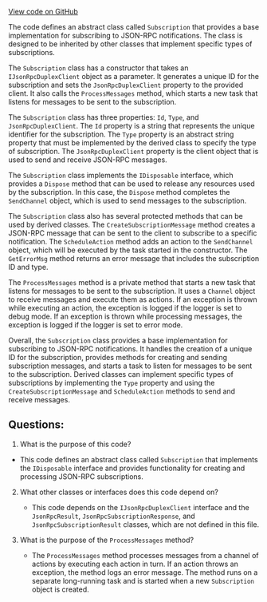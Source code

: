 [View code on GitHub](https://github.com/NethermindEth/nethermind/src/Nethermind/Nethermind.JsonRpc/Modules/Subscribe/Subscription.cs)

The code defines an abstract class called `Subscription` that provides a base implementation for subscribing to JSON-RPC notifications. The class is designed to be inherited by other classes that implement specific types of subscriptions. 

The `Subscription` class has a constructor that takes an `IJsonRpcDuplexClient` object as a parameter. It generates a unique ID for the subscription and sets the `JsonRpcDuplexClient` property to the provided client. It also calls the `ProcessMessages` method, which starts a new task that listens for messages to be sent to the subscription.

The `Subscription` class has three properties: `Id`, `Type`, and `JsonRpcDuplexClient`. The `Id` property is a string that represents the unique identifier for the subscription. The `Type` property is an abstract string property that must be implemented by the derived class to specify the type of subscription. The `JsonRpcDuplexClient` property is the client object that is used to send and receive JSON-RPC messages.

The `Subscription` class implements the `IDisposable` interface, which provides a `Dispose` method that can be used to release any resources used by the subscription. In this case, the `Dispose` method completes the `SendChannel` object, which is used to send messages to the subscription.

The `Subscription` class also has several protected methods that can be used by derived classes. The `CreateSubscriptionMessage` method creates a JSON-RPC message that can be sent to the client to subscribe to a specific notification. The `ScheduleAction` method adds an action to the `SendChannel` object, which will be executed by the task started in the constructor. The `GetErrorMsg` method returns an error message that includes the subscription ID and type.

The `ProcessMessages` method is a private method that starts a new task that listens for messages to be sent to the subscription. It uses a `Channel` object to receive messages and execute them as actions. If an exception is thrown while executing an action, the exception is logged if the logger is set to debug mode. If an exception is thrown while processing messages, the exception is logged if the logger is set to error mode.

Overall, the `Subscription` class provides a base implementation for subscribing to JSON-RPC notifications. It handles the creation of a unique ID for the subscription, provides methods for creating and sending subscription messages, and starts a task to listen for messages to be sent to the subscription. Derived classes can implement specific types of subscriptions by implementing the `Type` property and using the `CreateSubscriptionMessage` and `ScheduleAction` methods to send and receive messages.
## Questions: 
 1. What is the purpose of this code?
   - This code defines an abstract class called `Subscription` that implements the `IDisposable` interface and provides functionality for creating and processing JSON-RPC subscriptions.

2. What other classes or interfaces does this code depend on?
   - This code depends on the `IJsonRpcDuplexClient` interface and the `JsonRpcResult`, `JsonRpcSubscriptionResponse`, and `JsonRpcSubscriptionResult` classes, which are not defined in this file.

3. What is the purpose of the `ProcessMessages` method?
   - The `ProcessMessages` method processes messages from a channel of actions by executing each action in turn. If an action throws an exception, the method logs an error message. The method runs on a separate long-running task and is started when a new `Subscription` object is created.